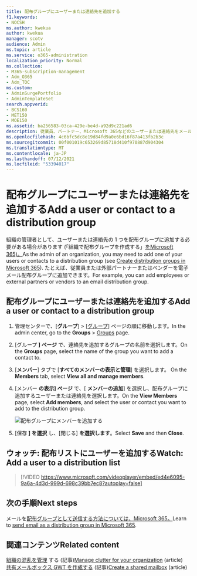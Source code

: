 ```yaml
---
title: 配布グループにユーザーまたは連絡先を追加する
f1.keywords:
- NOCSH
ms.author: kwekua
author: kwekua
manager: scotv
audience: Admin
ms.topic: article
ms.service: o365-administration
localization_priority: Normal
ms.collection:
- M365-subscription-management
- Adm_O365
- Adm_TOC
ms.custom:
- AdminSurgePortfolio
- AdminTemplateSet
search.appverid:
- BCS160
- MET150
- MOE150
ms.assetid: ba256583-03ca-429e-be4d-a92d9c221ad6
description: 従業員、パートナー、Microsoft 365などのユーザーまたは連絡先をメール配布グループに追加する方法について学習します。
ms.openlocfilehash: 4c6bfc5dc8e19d84fd9a0e6bd16f87a413fb2b3c
ms.sourcegitcommit: 00f001019c653269d85718d410f970887d904304
ms.translationtype: MT
ms.contentlocale: ja-JP
ms.lasthandoff: 07/12/2021
ms.locfileid: "53394017"
---
```

# <a name="add-a-user-or-contact-to-a-distribution-group"></a><span data-ttu-id="70ee5-103">配布グループにユーザーまたは連絡先を追加する</span><span class="sxs-lookup"><span data-stu-id="70ee5-103">Add a user or contact to a distribution group</span></span>

<span data-ttu-id="70ee5-104">組織の管理者として、ユーザーまたは連絡先の 1 つを配布グループに追加する必要がある場合があります (「組織で配布グループを作成する」[をMicrosoft 365)。](../setup/create-distribution-lists.md)</span><span class="sxs-lookup"><span data-stu-id="70ee5-104">As the admin of an organization, you may need to add one of your users or contacts to a distribution group (see [Create distribution groups in Microsoft 365](../setup/create-distribution-lists.md)).</span></span> <span data-ttu-id="70ee5-105">たとえば、従業員または外部パートナーまたはベンダーを電子メール配布グループに追加できます。</span><span class="sxs-lookup"><span data-stu-id="70ee5-105">For example, you can add employees or external partners or vendors to an email distribution group.</span></span>
  
## <a name="add-a-user-or-contact-to-a-distribution-group"></a><span data-ttu-id="70ee5-106">配布グループにユーザーまたは連絡先を追加する</span><span class="sxs-lookup"><span data-stu-id="70ee5-106">Add a user or contact to a distribution group</span></span>

1. <span data-ttu-id="70ee5-107">管理センターで、[**グループ**] \> [<a href="https://go.microsoft.com/fwlink/p/?linkid=2052855" target="_blank">グループ</a>] ページの順に移動します。</span><span class="sxs-lookup"><span data-stu-id="70ee5-107">In the admin center, go to the **Groups** \> <a href="https://go.microsoft.com/fwlink/p/?linkid=2052855" target="_blank">Groups</a> page.</span></span>

2. <span data-ttu-id="70ee5-108">[グループ **] ページ** で、連絡先を追加するグループの名前を選択します。</span><span class="sxs-lookup"><span data-stu-id="70ee5-108">On the **Groups** page, select the name of the group you want to add a contact to.</span></span>

3. <span data-ttu-id="70ee5-109">[**メンバー**] タブで [**すべてのメンバーの表示と管理**] を選択します。 </span><span class="sxs-lookup"><span data-stu-id="70ee5-109">On the **Members** tab, select **View all and manage members**.</span></span>

4. <span data-ttu-id="70ee5-110">[メンバー **の表示] ページ** で、[ **メンバーの追加**] を選択し、配布グループに追加するユーザーまたは連絡先を選択します。</span><span class="sxs-lookup"><span data-stu-id="70ee5-110">On the **View Members** page, select **Add members**, and select the user or contact you want to add to the distribution group.</span></span> 
    
    ![配布グループにメンバーを追加する](../../media/f79f59f8-1606-43fe-bae6-df74f5b6259d.png)
  
5. <span data-ttu-id="70ee5-112">[保存 **] を選択** し、[閉じる] **を選択します**。</span><span class="sxs-lookup"><span data-stu-id="70ee5-112">Select **Save** and then **Close**.</span></span>

## <a name="watch-add-a-user-to-a-distribution-list"></a><span data-ttu-id="70ee5-113">ウォッチ: 配布リストにユーザーを追加する</span><span class="sxs-lookup"><span data-stu-id="70ee5-113">Watch: Add a user to a distribution list</span></span>
  
> [!VIDEO https://www.microsoft.com/videoplayer/embed/ed4e6095-9a6a-4d3d-999d-698c39bb7ec8?autoplay=false]
  
## <a name="next-steps"></a><span data-ttu-id="70ee5-114">次の手順</span><span class="sxs-lookup"><span data-stu-id="70ee5-114">Next steps</span></span>

<span data-ttu-id="70ee5-115">メールを[配布グループとして送信する方法については、Microsoft 365。](../manage/send-email-as-distribution-list.md)</span><span class="sxs-lookup"><span data-stu-id="70ee5-115">Learn to [send email as a distribution group in Microsoft 365](../manage/send-email-as-distribution-list.md).</span></span>

## <a name="related-content"></a><span data-ttu-id="70ee5-116">関連コンテンツ</span><span class="sxs-lookup"><span data-stu-id="70ee5-116">Related content</span></span>

<span data-ttu-id="70ee5-117">[組織の混乱を管理](configure-clutter.md) する (記事)</span><span class="sxs-lookup"><span data-stu-id="70ee5-117">[Manage clutter for your organization](configure-clutter.md) (article)</span></span>\
<span data-ttu-id="70ee5-118">[共有メールボックス GWT を作成する](create-a-shared-mailbox.md) (記事)</span><span class="sxs-lookup"><span data-stu-id="70ee5-118">[Create a shared mailbox](create-a-shared-mailbox.md) (article)</span></span>

